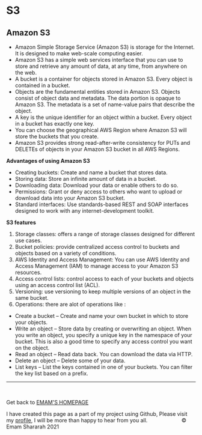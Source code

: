 #  S3


## Amazon S3

- Amazon Simple Storage Service (Amazon S3) is storage for the Internet. It is designed to make web-scale computing easier. 
- Amazon S3 has a simple web services interface that you can use to store and retrieve any amount of data, at any time, from anywhere on the web.
- A bucket is a container for objects stored in Amazon S3. Every object is contained in a bucket.
- Objects are the fundamental entities stored in Amazon S3. Objects consist of object data and metadata. The data portion is opaque to Amazon S3. The metadata is a set of name-value pairs that describe the object.
- A key is the unique identifier for an object within a bucket. Every object in a bucket has exactly one key.
- You can choose the geographical AWS Region where Amazon S3 will store the buckets that you create. 
- Amazon S3 provides strong read-after-write consistency for PUTs and DELETEs of objects in your Amazon S3 bucket in all AWS Regions.


**Advantages of using Amazon S3**

- Creating buckets: Create and name a bucket that stores data.
- Storing data: Store an infinite amount of data in a bucket.
- Downloading data: Download your data or enable others to do so.
- Permissions: Grant or deny access to others who want to upload or download data into your Amazon S3 bucket.
- Standard interfaces: Use standards-based REST and SOAP interfaces designed to work with any internet-development toolkit.


**S3 features**

1. Storage classes: offers a range of storage classes designed for different use cases.
2. Bucket policies: provide centralized access control to buckets and objects based on a variety of conditions.
3. AWS Identity and Access Management: You can use AWS Identity and Access Management (IAM) to manage access to your Amazon S3 resources.
4. Access control lists: control access to each of your buckets and objects using an access control list (ACL).
5. Versioning: use versioning to keep multiple versions of an object in the same bucket.
6. Operations: there are alot of operations like :

- Create a bucket – Create and name your own bucket in which to store your objects.
- Write an object – Store data by creating or overwriting an object. When you write an object, you specify a unique key in the namespace of your bucket. This is also a good time to specify any access control you want on the object.
- Read an object – Read data back. You can download the data via HTTP.
- Delete an object – Delete some of your data.
- List keys – List the keys contained in one of your buckets. You can filter the key list based on a prefix.


<hr>


&nbsp; 
 
 Get back to [EMAM'S HOMEPAGE](https://emam96.github.io/reading-notes/)
 
 
 
 I have created this page as a part of my project using Github, Please visit my [profile](https://github.com/Emam96), I will be more than happy to hear from you all.      &nbsp;        &nbsp;       &nbsp;   &nbsp;&nbsp;&nbsp;&nbsp;&nbsp;&nbsp;&nbsp;&nbsp;&nbsp;&nbsp;&nbsp;&nbsp;&nbsp;&nbsp;&nbsp;      © Emam Shararah 2021